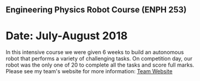 ## Engineering Physics Robot Course (ENPH 253)
# Date: July-August 2018
In this intensive course we were given 6 weeks to build an autonomous robot that performs a variety of challenging tasks. On competition day, our robot was the only one of 20 to complete all the tasks and score full marks. Please see my team's website for more information: 
[Team Website](https://scooter2018enph.wordpress.com/)
